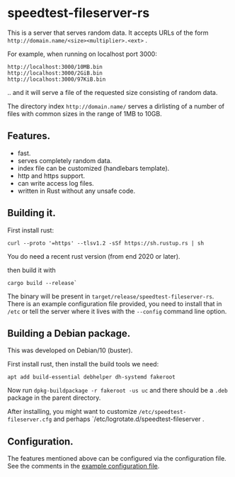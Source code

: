 # speedtest-fileserver-rs

This is a server that serves random data. It accepts URLs of the form
`http://domain.name/<size><multiplier>.<ext>` .

For example, when running on localhost port 3000:

```
http://localhost:3000/10MB.bin
http://localhost:3000/2GiB.bin
http://localhost:3000/97KiB.bin
```

.. and it will serve a file of the requested size consisting of random data.

The directory index `http://domain.name/` serves a dirlisting of a
number of files with common sizes in the range of 1MB to 10GB.

## Features.

- fast.
- serves completely random data.
- index file can be customized (handlebars template).
- http and https support.
- can write access log files.
- written in Rust without any unsafe code.

## Building it.

First install rust:
```
curl --proto '=https' --tlsv1.2 -sSf https://sh.rustup.rs | sh
```

You do need a recent rust version (from end 2020 or later).

then build it with
```
cargo build --release`
```

The binary will be present in `target/release/speedtest-fileserver-rs`.
There is an example configuration file provided, you need to
install that in `/etc` or tell the server where it lives with the
`--config` command line option.

## Building a Debian package.

This was developed on Debian/10 (buster).

First install rust, then install the build tools we need:

```
apt add build-essential debhelper dh-systemd fakeroot
```

Now run `dpkg-buildpackage -r fakeroot -us uc` and there should
be a `.deb` package in the parent directory.

After installing, you might want to customize `/etc/speedtest-fileserver.cfg`
and perhaps `/etc/logrotate.d/speedtest-fileserver .

## Configuration.

The features mentioned above can be configured via the configuration file.
See the comments in the [example configuration file](speedtest-fileserver.cfg).

